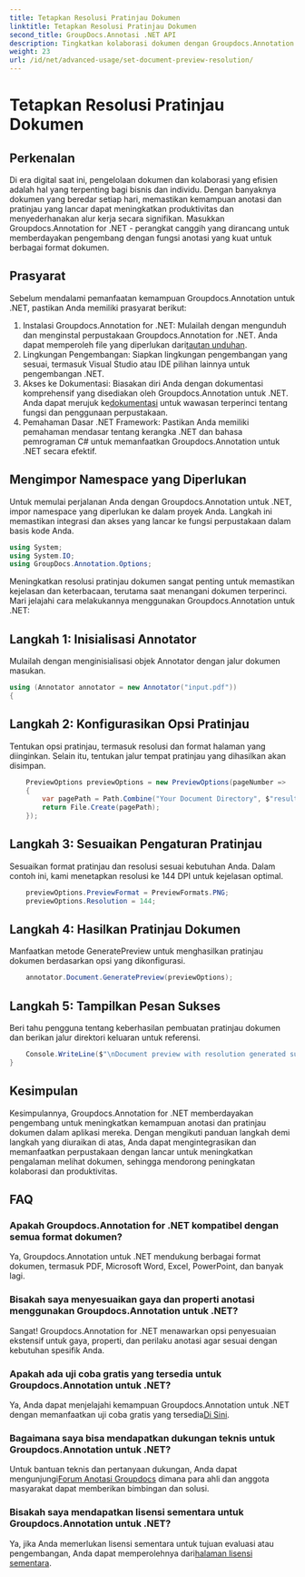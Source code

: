 ```yaml
---
title: Tetapkan Resolusi Pratinjau Dokumen
linktitle: Tetapkan Resolusi Pratinjau Dokumen
second_title: GroupDocs.Annotasi .NET API
description: Tingkatkan kolaborasi dokumen dengan Groupdocs.Annotation untuk .NET menyederhanakan fungsi anotasi dan pratinjau dengan lancar.
weight: 23
url: /id/net/advanced-usage/set-document-preview-resolution/
---
```


# Tetapkan Resolusi Pratinjau Dokumen

## Perkenalan
Di era digital saat ini, pengelolaan dokumen dan kolaborasi yang efisien adalah hal yang terpenting bagi bisnis dan individu. Dengan banyaknya dokumen yang beredar setiap hari, memastikan kemampuan anotasi dan pratinjau yang lancar dapat meningkatkan produktivitas dan menyederhanakan alur kerja secara signifikan. Masukkan Groupdocs.Annotation for .NET - perangkat canggih yang dirancang untuk memberdayakan pengembang dengan fungsi anotasi yang kuat untuk berbagai format dokumen.
## Prasyarat
Sebelum mendalami pemanfaatan kemampuan Groupdocs.Annotation untuk .NET, pastikan Anda memiliki prasyarat berikut:
1.  Instalasi Groupdocs.Annotation for .NET: Mulailah dengan mengunduh dan menginstal perpustakaan Groupdocs.Annotation for .NET. Anda dapat memperoleh file yang diperlukan dari[tautan unduhan](https://releases.groupdocs.com/annotation/net/).
2. Lingkungan Pengembangan: Siapkan lingkungan pengembangan yang sesuai, termasuk Visual Studio atau IDE pilihan lainnya untuk pengembangan .NET.
3. Akses ke Dokumentasi: Biasakan diri Anda dengan dokumentasi komprehensif yang disediakan oleh Groupdocs.Annotation untuk .NET. Anda dapat merujuk ke[dokumentasi](https://tutorials.groupdocs.com/annotation/net/) untuk wawasan terperinci tentang fungsi dan penggunaan perpustakaan.
4. Pemahaman Dasar .NET Framework: Pastikan Anda memiliki pemahaman mendasar tentang kerangka .NET dan bahasa pemrograman C# untuk memanfaatkan Groupdocs.Annotation untuk .NET secara efektif.

## Mengimpor Namespace yang Diperlukan
Untuk memulai perjalanan Anda dengan Groupdocs.Annotation untuk .NET, impor namespace yang diperlukan ke dalam proyek Anda. Langkah ini memastikan integrasi dan akses yang lancar ke fungsi perpustakaan dalam basis kode Anda.

```csharp
using System;
using System.IO;
using GroupDocs.Annotation.Options;
```

Meningkatkan resolusi pratinjau dokumen sangat penting untuk memastikan kejelasan dan keterbacaan, terutama saat menangani dokumen terperinci. Mari jelajahi cara melakukannya menggunakan Groupdocs.Annotation untuk .NET:
## Langkah 1: Inisialisasi Annotator
Mulailah dengan menginisialisasi objek Annotator dengan jalur dokumen masukan.
```csharp
using (Annotator annotator = new Annotator("input.pdf"))
{
```
## Langkah 2: Konfigurasikan Opsi Pratinjau
Tentukan opsi pratinjau, termasuk resolusi dan format halaman yang diinginkan. Selain itu, tentukan jalur tempat pratinjau yang dihasilkan akan disimpan.
```csharp
    PreviewOptions previewOptions = new PreviewOptions(pageNumber =>
    {
        var pagePath = Path.Combine("Your Document Directory", $"result_with_resolution_{pageNumber}.png");
        return File.Create(pagePath);
    });
```
## Langkah 3: Sesuaikan Pengaturan Pratinjau
Sesuaikan format pratinjau dan resolusi sesuai kebutuhan Anda. Dalam contoh ini, kami menetapkan resolusi ke 144 DPI untuk kejelasan optimal.
```csharp
    previewOptions.PreviewFormat = PreviewFormats.PNG;
    previewOptions.Resolution = 144;
```
## Langkah 4: Hasilkan Pratinjau Dokumen
Manfaatkan metode GeneratePreview untuk menghasilkan pratinjau dokumen berdasarkan opsi yang dikonfigurasi.
```csharp
    annotator.Document.GeneratePreview(previewOptions);
```
## Langkah 5: Tampilkan Pesan Sukses
Beri tahu pengguna tentang keberhasilan pembuatan pratinjau dokumen dan berikan jalur direktori keluaran untuk referensi.
```csharp
    Console.WriteLine($"\nDocument preview with resolution generated successfully.\nCheck output in {"Your Document Directory"}.");
}
```

## Kesimpulan
Kesimpulannya, Groupdocs.Annotation for .NET memberdayakan pengembang untuk meningkatkan kemampuan anotasi dan pratinjau dokumen dalam aplikasi mereka. Dengan mengikuti panduan langkah demi langkah yang diuraikan di atas, Anda dapat mengintegrasikan dan memanfaatkan perpustakaan dengan lancar untuk meningkatkan pengalaman melihat dokumen, sehingga mendorong peningkatan kolaborasi dan produktivitas.
## FAQ
### Apakah Groupdocs.Annotation for .NET kompatibel dengan semua format dokumen?
Ya, Groupdocs.Annotation untuk .NET mendukung berbagai format dokumen, termasuk PDF, Microsoft Word, Excel, PowerPoint, dan banyak lagi.
### Bisakah saya menyesuaikan gaya dan properti anotasi menggunakan Groupdocs.Annotation untuk .NET?
Sangat! Groupdocs.Annotation for .NET menawarkan opsi penyesuaian ekstensif untuk gaya, properti, dan perilaku anotasi agar sesuai dengan kebutuhan spesifik Anda.
### Apakah ada uji coba gratis yang tersedia untuk Groupdocs.Annotation untuk .NET?
Ya, Anda dapat menjelajahi kemampuan Groupdocs.Annotation untuk .NET dengan memanfaatkan uji coba gratis yang tersedia[Di Sini](https://releases.groupdocs.com/).
### Bagaimana saya bisa mendapatkan dukungan teknis untuk Groupdocs.Annotation untuk .NET?
 Untuk bantuan teknis dan pertanyaan dukungan, Anda dapat mengunjungi[Forum Anotasi Groupdocs](https://forum.groupdocs.com/c/annotation/10) dimana para ahli dan anggota masyarakat dapat memberikan bimbingan dan solusi.
### Bisakah saya mendapatkan lisensi sementara untuk Groupdocs.Annotation untuk .NET?
 Ya, jika Anda memerlukan lisensi sementara untuk tujuan evaluasi atau pengembangan, Anda dapat memperolehnya dari[halaman lisensi sementara](https://purchase.groupdocs.com/temporary-license/).